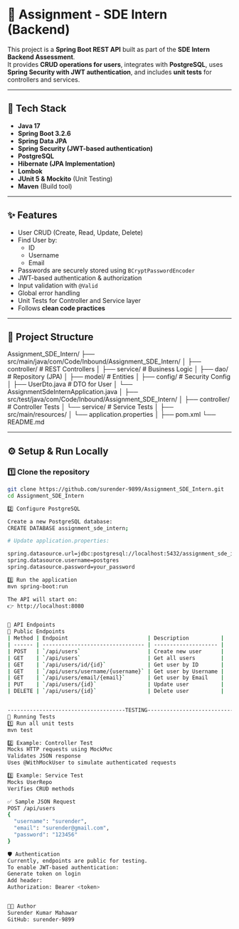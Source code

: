 # 🚀 Assignment - SDE Intern (Backend)

This project is a **Spring Boot REST API** built as part of the **SDE Intern Backend Assessment**.  
It provides **CRUD operations for users**, integrates with **PostgreSQL**, uses **Spring Security with JWT authentication**, and includes **unit tests** for controllers and services.

---

## 📌 Tech Stack
- **Java 17**
- **Spring Boot 3.2.6**
- **Spring Data JPA**
- **Spring Security (JWT-based authentication)**
- **PostgreSQL**
- **Hibernate (JPA Implementation)**
- **Lombok**
- **JUnit 5 & Mockito** (Unit Testing)
- **Maven** (Build tool)

---

## ✨ Features
- User CRUD (Create, Read, Update, Delete)
- Find User by:
  - ID
  - Username
  - Email
- Passwords are securely stored using `BCryptPasswordEncoder`
- JWT-based authentication & authorization
- Input validation with `@Valid`
- Global error handling
- Unit Tests for Controller and Service layer
- Follows **clean code practices**

---

## 📂 Project Structure
Assignment_SDE_Intern/
├── src/main/java/com/Code/Inbound/Assignment_SDE_Intern/
│ ├── controller/ # REST Controllers
│ ├── service/ # Business Logic
│ ├── dao/ # Repository (JPA)
│ ├── model/ # Entities
│ ├── config/ # Security Config
│ ├── UserDto.java # DTO for User
│ └── AssignmentSdeInternApplication.java
│
├── src/test/java/com/Code/Inbound/Assignment_SDE_Intern/
│ ├── controller/ # Controller Tests
│ └── service/ # Service Tests
│
├── src/main/resources/
│ └── application.properties
│
├── pom.xml
└── README.md

---

## ⚙️ Setup & Run Locally

### 1️⃣ Clone the repository
```bash
git clone https://github.com/surender-9899/Assignment_SDE_Intern.git
cd Assignment_SDE_Intern

2️⃣ Configure PostgreSQL

Create a new PostgreSQL database:
CREATE DATABASE assignment_sde_intern;

# Update application.properties:

spring.datasource.url=jdbc:postgresql://localhost:5432/assignment_sde_intern
spring.datasource.username=postgres
spring.datasource.password=your_password

3️⃣ Run the application
mvn spring-boot:run

The API will start on:
👉 http://localhost:8080


📌 API Endpoints
🔹 Public Endpoints
| Method | Endpoint                         | Description          |
| ------ | -------------------------------- | -------------------- |
| POST   | `/api/users`                     | Create new user      |
| GET    | `/api/users`                     | Get all users        |
| GET    | `/api/users/id/{id}`             | Get user by ID       |
| GET    | `/api/users/username/{username}` | Get user by Username |
| GET    | `/api/users/email/{email}`       | Get user by Email    |
| PUT    | `/api/users/{id}`                | Update user          |
| DELETE | `/api/users/{id}`                | Delete user          |


-------------------------------------TESTING--------------------------------------------------------
🧪 Running Tests
1️⃣ Run all unit tests
mvn test

2️⃣ Example: Controller Test
Mocks HTTP requests using MockMvc
Validates JSON response
Uses @WithMockUser to simulate authenticated requests

3️⃣ Example: Service Test
Mocks UserRepo
Verifies CRUD methods

✅ Sample JSON Request
POST /api/users
{
  "username": "surender",
  "email": "surender@gmail.com",
  "password": "123456"
}

🛡️ Authentication
Currently, endpoints are public for testing.
To enable JWT-based authentication:
Generate token on login
Add header:
Authorization: Bearer <token>


👨‍💻 Author
Surender Kumar Mahawar
GitHub: surender-9899
